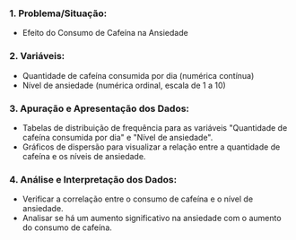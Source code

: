 
### 1. **Problema/Situação:**
- Efeito do Consumo de Cafeína na Ansiedade
### 2. **Variáveis:**
- Quantidade de cafeína consumida por dia (numérica contínua)
- Nível de ansiedade (numérica ordinal, escala de 1 a 10)
### 3. **Apuração e Apresentação dos Dados:**
- Tabelas de distribuição de frequência para as variáveis "Quantidade de cafeína consumida por dia" e "Nível de ansiedade".
- Gráficos de dispersão para visualizar a relação entre a quantidade de cafeína e os níveis de ansiedade.
### 4. **Análise e Interpretação dos Dados:**
- Verificar a correlação entre o consumo de cafeína e o nível de ansiedade.
- Analisar se há um aumento significativo na ansiedade com o aumento do consumo de cafeína.
